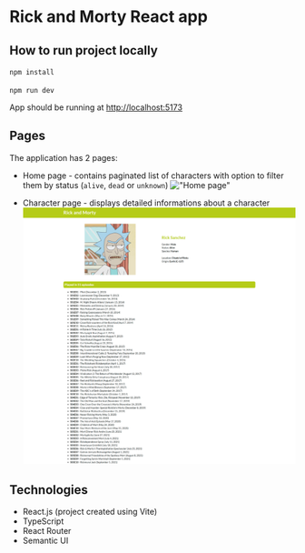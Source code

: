 # Rick and Morty React app

## How to run project locally

```
npm install

npm run dev
```

App should be running at <http://localhost:5173>

## Pages

The application has 2 pages:

- Home page - contains paginated list of characters with option to filter them by status (`alive`, `dead` or `unknown`) !["Home page"](src/assets/docs/home.png)

- Character page - displays detailed informations about a character !["Home page"](src/assets/docs/character.png)

## Technologies

- React.js (project created using Vite)
- TypeScript
- React Router
- Semantic UI
